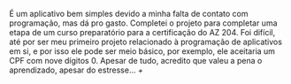É um aplicativo bem simples devido a minha falta de contato com programação, mas dá pro gasto.
Completei o projeto para completar uma etapa de um curso preparatório para a certificação do AZ 204.
Foi difícil, até por ser meu primeiro projeto relacionado à programação de aplicativos em si, e por isso ele pode ser meio básico, por exemplo, ele aceitaria um CPF com nove dígitos 0.
Apesar de tudo, acredito que valeu a pena o aprendizado, apesar do estresse... *+*

